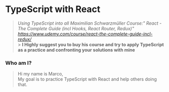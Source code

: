 # TypeScript with React

> _Using TypeScript into all Maximilian Schwarzmüller Course:" React - The Complete Guide (incl Hooks, React Router, Redux)"
> https://www.udemy.com/course/react-the-complete-guide-incl-redux/_ <br /> > **I Highly suggest you to buy his course and try to apply TypeScript as a practice and confronting your solutions with mine**

### Who am I?

> Hi my name is Marco, <br>
> My goal is to practice TypeScript with React and help others doing that.
